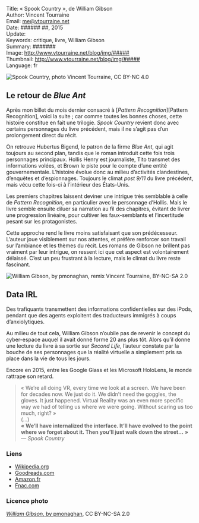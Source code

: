 Title:     « Spook Country », de William Gibson  
Author:    Vincent Tourraine  
Email:     me@vtourraine.net  
Date:      ###### ##, 2015  
Update:    
Keywords:  critique, livre, William Gibson  
Summary:   #######  
Image:     http://www.vtourraine.net/blog/img/#####  
Thumbnail: http://www.vtourraine.net/blog/img/#####  
Language:  fr  

![_Spook Country_, photo Vincent Tourraine, CC BY-NC 4.0][Cover]

## Le retour de _Blue Ant_

Après mon billet du mois dernier consacré à [_Pattern Recognition_][Pattern Recognition], voici la suite ; car comme toutes les bonnes choses, cette histoire constitue en fait une trilogie. _Spook Country_ revient donc avec certains personnages du livre précédent, mais il ne s’agit pas d’un prolongement direct du récit. 

On retrouve Hubertus Bigend, le patron de la firme _Blue Ant_, qui agit toujours au second plan, tandis que le roman introduit cette fois trois personnages principaux. Hollis Henry est journaliste, Tito transmet des informations volées, et Brown le piste pour le compte d’une entité gouvernementale. L’histoire évolue donc au milieu d’activités clandestines, d’enquêtes et d’espionnages. Toujours le climat _post 9/11_ du livre précédent, mais vécu cette fois-ci à l’intérieur des États-Unis. 

Les premiers chapitres laissent deviner une intrigue très semblable à celle de _Pattern Recognition_, en particulier avec le personnage d’Hollis. Mais le livre semble ensuite diluer sa narration au fil des chapitres, évitant de livrer une progression linéaire, pour cultiver les faux-semblants et l’incertitude pesant sur les protagonistes. 

Cette approche rend le livre moins satisfaisant que son prédécesseur. L’auteur joue visiblement sur nos attentes, et préfère renforcer son travail sur l’ambiance et les thèmes du récit. Les romans de Gibson ne brillent pas vraiment par leur intrigue, on ressent ici que cet aspect est volontairement délaissé. C’est un peu frustrant à la lecture, mais le climat du livre reste fascinant. 

![_William Gibson_, by pmonaghan, remix Vincent Tourraine, BY-NC-SA 2.0][Gibson]

## Data IRL

Des trafiquants transmettent des informations confidentielles sur des iPods, pendant que des agents exploitent des traducteurs immigrés à coups d’anxiolytiques. 

Au milieu de tout cela, William Gibson n’oublie pas de revenir le concept du cyber-espace auquel il avait donné forme 20 ans plus tôt. Alors qu’il donne une lecture du livre à sa sortie sur _Second Life_, l’auteur constate par la bouche de ses personnages que la réalité virtuelle a simplement pris sa place dans la vie de tous les jours. 

Encore en 2015, entre les Google Glass et les Microsoft HoloLens, le monde rattrape son retard.

> « We’re all doing VR, every time we look at a screen. We have been for decades now. We just do it. We didn’t need the goggles, the gloves. It just happened. Virtual Reality was an even more specific way we had of telling us where we were going. Without scaring us too much, right? »  
> (…)  
> **« We’ll have internalized the interface. It’ll have evolved to the point where we forget about it. Then you’ll just walk down the street... »**  
> — _Spook Country_  


### Liens

- [Wikipedia.org](http://en.wikipedia.org/wiki/Spook_Country)
- [Goodreads.com](https://www.goodreads.com/book/show/22322.Spook_Country)
- [Amazon.fr](http://www.amazon.fr/dp/0425226719)
- [Fnac.com](http://livre.fnac.com/a2252197/William-Gibson-Spook-country)


### Licence photo

[_William Gibson_, by pmonaghan](https://www.flickr.com/photos/pkmonaghan/6261789506), CC BY-NC-SA 2.0


[Cover]:  http://www.vtourraine.net/blog/img/2015/critique-gibson-spook-country/spook-country.jpg  
[Gibson]: http://www.vtourraine.net/blog/img/2015/critique-gibson-spook-country/william-gibson-by-pmonaghan.jpg
